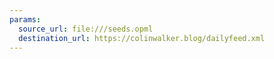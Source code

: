 ```yaml
---
params:
  source_url: file:///seeds.opml
  destination_url: https://colinwalker.blog/dailyfeed.xml
---
```

